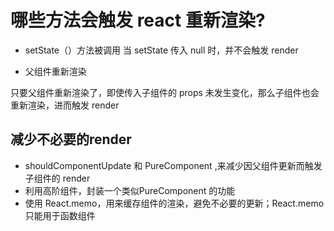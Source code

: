 # 哪些方法会触发 react 重新渲染?

- setState（）方法被调用
当 setState 传入 null 时，并不会触发 render

- 父组件重新渲染

只要父组件重新渲染了，即使传入子组件的 props 未发生变化，那么子组件也会重新渲染，进而触发
render

## 减少不必要的render

- shouldComponentUpdate 和 PureComponent ,来减少因父组件更新而触发子组件的 render
- 利用高阶组件，封装一个类似PureComponent 的功能
- 使用 React.memo，用来缓存组件的渲染，避免不必要的更新；React.memo只能用于函数组件
